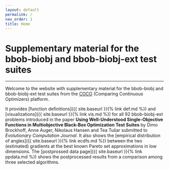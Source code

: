 ```yaml
---
layout: default
permalink: /
nav_order: 1
title: Home
---
```


# Supplementary material for the bbob-biobj and bbob-biobj-ext test suites  #
---
Welcome to the website with supplementary material for the bbob-biobj and bbob-biobj-ext test suites from the [COCO](https://github.com/numbbo/coco) (Comparing Continuous Optimizers) platform. 

It provides [function definitions]({{ site.baseurl }}{% link def.md %}) and [visualizations]({{ site.baseurl }}{% link vis.md %}) for all 92 bbob-biobj-ext problems introduced in the paper <strong>Using Well-Understood Single-Objective Functions in Multiobjective Black-Box Optimization Test Suites</strong> by   Dimo Brockhoff, Anne Auger, Nikolaus Hansen and Tea Tušar submitted to <cite>Evolutionary Computation Journal</cite>. It also shows the [empirical distribution of angles]({{ site.baseurl }}{% link ecdfs.md %}) between the two (estimated) gradients at the best known Pareto set approximations in low dimensions. The [postprossed data page]({{ site.baseurl }}{% link ppdata.md %}) shows the postprocessed results from a comparison among three selected algorithms.

<link rel="stylesheet" href="{{ '/assets/css/custom.css' | relative_url }}"/>

